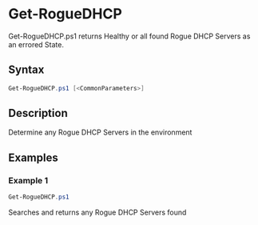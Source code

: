 # Get-RogueDHCP

Get-RogueDHCP.ps1 returns Healthy or all found Rogue DHCP Servers as an errored State.

## Syntax
```PowerShell
Get-RogueDHCP.ps1 [<CommonParameters>]
```
## Description

Determine any Rogue DHCP Servers in the environment

## Examples


###  Example 1 
```PowerShell
Get-RogueDHCP.ps1
```

Searches and returns any Rogue DHCP Servers found
